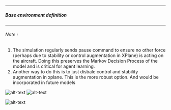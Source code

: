 ______________________________

##### Base environment definition
_____________________________


###### Note :


  1. The simulation  regularly sends pause command to ensure no other force (perhaps due to stability or control augmentation in XPlane) is acting on the aircraft. Doing this preserves the Markov Decision Process  of the model and is critical for agent learning.
  2. Another way to do this is to just disbale control and stability augmentation in xplane. This is the more robust option. And would be incorporated in future models
  

![alt-text](https://github.com/adderbyte/GYM_XPLANE_ML/blob/master/images/settings_main.png)
![alt-text](https://github.com/adderbyte/GYM_XPLANE_ML/blob/master/images/sensitivity.png )
 
![alt-text](https://github.com/adderbyte/GYM_XPLANE_ML/blob/master/images/control_sense.png)
